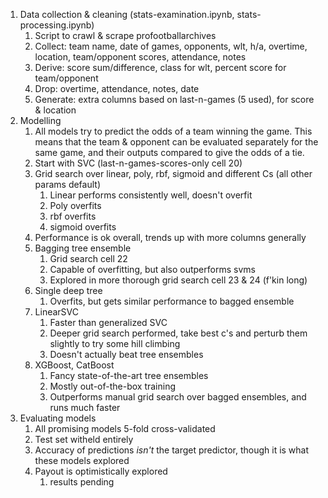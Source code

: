 1. Data collection & cleaning (stats-examination.ipynb, stats-processing.ipynb)
   1. Script to crawl & scrape profootballarchives
   2. Collect: team name, date of games, opponents, wlt, h/a, overtime, location, team/opponent scores, attendance, notes
   3. Derive: score sum/difference, class for wlt, percent score for team/opponent
   4. Drop: overtime, attendance, notes, date
   5. Generate: extra columns based on last-n-games (5 used), for score & location
2. Modelling
   1. All models try to predict the odds of a team winning the game. This means that the team & opponent can be evaluated separately for the same game, and their outputs compared to give the odds of a tie.
   2. Start with SVC (last-n-games-scores-only cell 20)
   3. Grid search over linear, poly, rbf, sigmoid and different Cs (all other params default)
      1. Linear performs consistently well, doesn't overfit
      2. Poly overfits
      3. rbf overfits
      4. sigmoid overfits
   4. Performance is ok overall, trends up with more columns generally
   5. Bagging tree ensemble
      1. Grid search cell 22
      2. Capable of overfitting, but also outperforms svms
      3. Explored in more thorough grid search cell 23 & 24 (f'kin long)
   6. Single deep tree
      1. Overfits, but gets similar performance to bagged ensemble
   7. LinearSVC
      1. Faster than generalized SVC
      2. Deeper grid search performed, take best c's and perturb them slightly to try some hill climbing
      3. Doesn't actually beat tree ensembles
   8. XGBoost, CatBoost
      1. Fancy state-of-the-art tree ensembles
      2. Mostly out-of-the-box training
      3. Outperforms manual grid search over bagged ensembles, and runs much faster
3. Evaluating models
   1. All promising models 5-fold cross-validated
   2. Test set witheld entirely
   3. Accuracy of predictions _isn't_ the target predictor, though it is what these models explored
   4. Payout is optimistically explored
      1. results pending